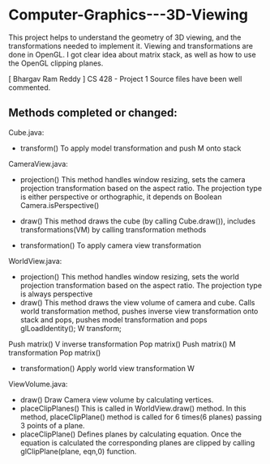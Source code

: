 # Computer-Graphics---3D-Viewing
This project helps to understand the geometry of 3D viewing, and the transformations needed to implement it.  Viewing and transformations are done in OpenGL. I got clear idea about matrix stack, as well as how to use the OpenGL clipping planes.

[ Bhargav Ram Reddy ]
CS 428 - Project 1
Source files have been well commented.

 

Methods completed or changed:
-----------------------------

Cube.java:
- transform()
	To apply model transformation and push M onto stack

CameraView.java:
- projection()
	This method handles window resizing, sets the camera projection transformation based on the aspect ratio. The projection type is either perspective or orthographic, it depends on Boolean Camera.isPerspective()


- draw()
	This method draws the cube (by calling Cube.draw()), includes transformations(VM) by calling transformation methods
- transformation()
	To apply camera view transformation

WorldView.java:
- projection()
	This method handles window resizing, sets the world projection transformation based on the aspect ratio. The projection type is always perspective 
- draw()
	This method draws the view volume of camera and cube. Calls world transformation method, pushes inverse view transformation onto stack and pops, pushes model transformation and pops
	glLoadIdentity();
	W transform;
	
Push matrix() 
	V inverse transformation
	Pop matrix()
Push matrix() 
	M transformation
	Pop matrix()

	
- transformation()
	Apply world view transformation W

ViewVolume.java:
- draw()
	Draw Camera view volume by calculating vertices.
- placeClipPlanes()
	This is called in WorldView.draw() method. In this method, placeClipPlane() method is called for 6 times(6 planes) passing 3 points of a plane.
- placeClipPlane()
	Defines planes by calculating equation. Once the equation is calculated the corresponding planes are clipped by calling glClipPlane(plane, eqn,0) function.

